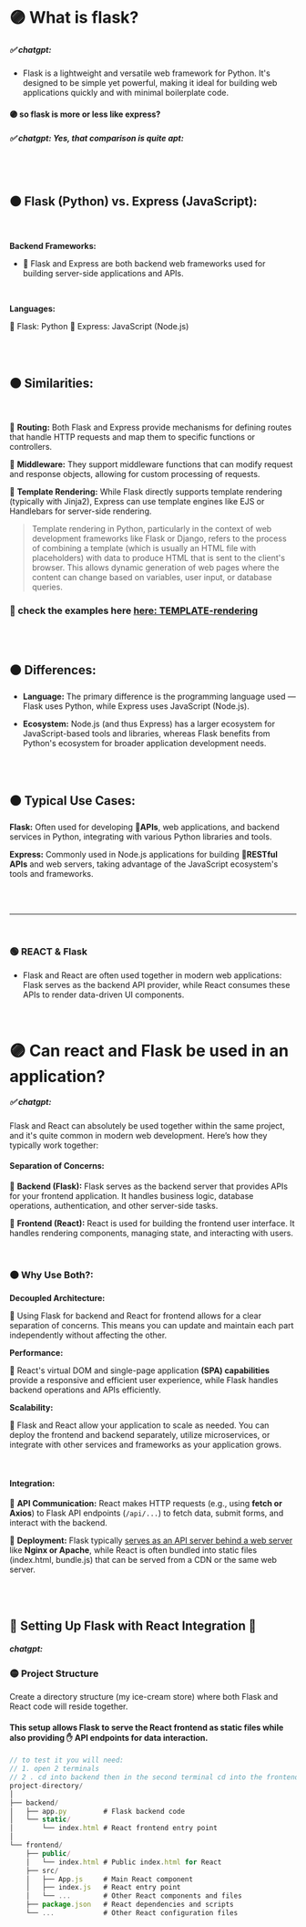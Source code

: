 # 🟣 What is flask?

##### ✅ chatgpt:

- Flask is a lightweight and versatile web framework for Python. It's designed to be simple yet powerful, making it ideal for building web applications quickly and with minimal boilerplate code.

#### 🟣 so flask is more or less like express?

##### ✅ chatgpt: Yes, that comparison is quite apt:

<br>
<br>

## 🟠 Flask (Python) vs. Express (JavaScript):

<br>

**Backend Frameworks:**

- 🔸 Flask and Express are both backend web frameworks used for building server-side applications and APIs.

<br>

**Languages:**

🔸 Flask: Python
🔸 Express: JavaScript (Node.js)

<br>
<br>

## 🟠 Similarities:

<br>

🔸 **Routing:** Both Flask and Express provide mechanisms for defining routes that handle HTTP requests and map them to specific functions or controllers.

🔸 **Middleware:** They support middleware functions that can modify request and response objects, allowing for custom processing of requests.

🔸 **Template Rendering:** While Flask directly supports template rendering (typically with Jinja2), Express can use template engines like EJS or Handlebars for server-side rendering.

> Template rendering in Python, particularly in the context of web development frameworks like Flask or Django, refers to the process of combining a template (which is usually an HTML file with placeholders) with data to produce HTML that is sent to the client's browser. This allows dynamic generation of web pages where the content can change based on variables, user input, or database queries.

### 🍰 check the examples here [here: TEMPLATE-rendering](./z__TEMPLATE-rendering.md)

<br>
<br>

## 🟠 Differences:

- **Language:** The primary difference is the programming language used — Flask uses Python, while Express uses JavaScript (Node.js).

- **Ecosystem:** Node.js (and thus Express) has a larger ecosystem for JavaScript-based tools and libraries, whereas Flask benefits from Python's ecosystem for broader application development needs.

<br>
<br>

## 🟠 Typical Use Cases:

**Flask:** Often used for developing 🔸**APIs**, web applications, and backend services in Python, integrating with various Python libraries and tools.

**Express:** Commonly used in Node.js applications for building 🔸**RESTful APIs** and web servers, taking advantage of the JavaScript ecosystem's tools and frameworks.

<br>
<br>

---

<br>

### 🟢 REACT & Flask

- Flask and React are often used together in modern web applications: Flask serves as the backend API provider, while React consumes these APIs to render data-driven UI components.

<br>

# 🟣 Can react and Flask be used in an application?

##### ✅ chatgpt:

Flask and React can absolutely be used together within the same project, and it's quite common in modern web development. Here’s how they typically work together:

#### Separation of Concerns:

🔸 **Backend (Flask):** Flask serves as the backend server that provides APIs for your frontend application. It handles business logic, database operations, authentication, and other server-side tasks.

🔸 **Frontend (React):** React is used for building the frontend user interface. It handles rendering components, managing state, and interacting with users.

<br>

### 🟠 Why Use Both?:

**Decoupled Architecture:**

🔸 Using Flask for backend and React for frontend allows for a clear separation of concerns. This means you can update and maintain each part independently without affecting the other.

**Performance:**

🔸 React's virtual DOM and single-page application **(SPA) capabilities** provide a responsive and efficient user experience, while Flask handles backend operations and APIs efficiently.

**Scalability:**

🔸 Flask and React allow your application to scale as needed. You can deploy the frontend and backend separately, utilize microservices, or integrate with other services and frameworks as your application grows.

<br>

#### Integration:

🔸 **API Communication:** React makes HTTP requests (e.g., using **fetch or Axios**) to Flask API endpoints (`/api/...`) to fetch data, submit forms, and interact with the backend.

🔴 **Deployment:** Flask typically <u>serves as an API server behind a web server </u> like **Nginx or Apache**, while React is often bundled into static files (index.html, bundle.js) that can be served from a CDN or the same web server.

<br>
<br>

## 🍨 Setting Up Flask with React Integration 🍨

##### chatgpt:

### 🟡 Project Structure

Create a directory structure (my ice-cream store) where both Flask and React code will reside together.

#### This setup allows Flask to serve the React frontend as static files while also providing ✋ API endpoints for data interaction.

```javascript
// to test it you will need:
// 1. open 2 terminals
// 2 . cd into backend then in the second terminal cd into the frontend
project-directory/
│
├── backend/
│   ├── app.py         # Flask backend code
│   └── static/
│       └── index.html # React frontend entry point
│
└── frontend/
    ├── public/
    │   └── index.html # Public index.html for React
    ├── src/
    │   ├── App.js     # Main React component
    │   ├── index.js   # React entry point
    │   └── ...        # Other React components and files
    ├── package.json   # React dependencies and scripts
    └── ...            # Other React configuration files

```
